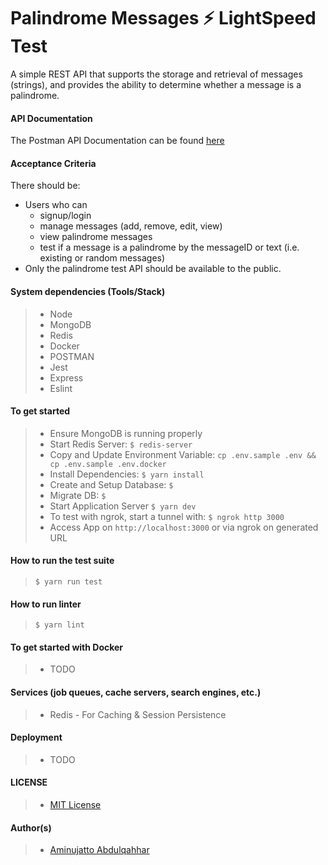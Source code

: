 # Palindrome Messages ⚡️ LightSpeed Test

A simple REST API that supports the storage and retrieval of messages (strings), and
provides the ability to determine whether a message is a palindrome.

#### API Documentation
The Postman API Documentation can be found [here](https://documenter.getpostman.com/view/1203729/Tz5jdKar)

#### Acceptance Criteria
There should be:

- Users who can
    - signup/login
    - manage messages (add, remove, edit, view)
    - view palindrome messages
    - test if a message is a palindrome by the messageID or text (i.e. existing or random messages)
- Only the palindrome test API should be available to the public.

#### System dependencies (Tools/Stack)
> - Node
> - MongoDB
> - Redis
> - Docker
> - POSTMAN
> - Jest
> - Express
> - Eslint

#### To get started
> - Ensure MongoDB is running properly
> - Start Redis Server: `$ redis-server`
> - Copy and Update Environment Variable: `cp .env.sample .env && cp .env.sample .env.docker`
> - Install Dependencies: `$ yarn install`
> - Create and Setup Database: `$ `
> - Migrate DB: `$ `
> - Start Application Server `$ yarn dev`
> - To test with ngrok, start a tunnel with: `$ ngrok http 3000`
> - Access App on `http://localhost:3000` or via ngrok on generated URL

#### How to run the test suite
>  `$ yarn run test`

#### How to run linter
>  `$ yarn lint`

#### To get started with Docker
> - TODO

#### Services (job queues, cache servers, search engines, etc.)
>- Redis - For Caching & Session Persistence

#### Deployment
> - TODO

#### LICENSE
>- [MIT License](https://github.com/jattoabdul/andela-bootcamp-postit/blob/master/LICENSE)

#### Author(s)
>- [Aminujatto Abdulqahhar](https://github.com/jattoabdul)
